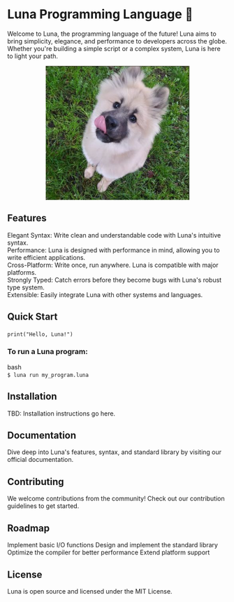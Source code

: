 # Luna Programming Language 🌙
Welcome to Luna, the programming language of the future! Luna aims to bring simplicity, elegance, and performance to developers across the globe. Whether you're building a simple script or a complex system, Luna is here to light your path.
<p align="center">
<img align="center" alt="img" src="luna.png"/>
 </p>

## Features
Elegant Syntax: Write clean and understandable code with Luna's intuitive syntax. <br>
Performance: Luna is designed with performance in mind, allowing you to write efficient applications.<br>
Cross-Platform: Write once, run anywhere. Luna is compatible with major platforms.<br>
Strongly Typed: Catch errors before they become bugs with Luna's robust type system.<br>
Extensible: Easily integrate Luna with other systems and languages.<br>

## Quick Start
```print("Hello, Luna!")```
### To run a Luna program:

bash  <br>
```$ luna run my_program.luna```

## Installation
TBD: Installation instructions go here.

## Documentation
Dive deep into Luna's features, syntax, and standard library by visiting our official documentation.

## Contributing
We welcome contributions from the community! Check out our contribution guidelines to get started.

## Roadmap
 Implement basic I/O functions
 Design and implement the standard library
 Optimize the compiler for better performance
 Extend platform support
## License
Luna is open source and licensed under the MIT License.


